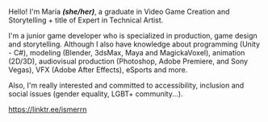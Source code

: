 Hello! I'm María ***(she/her)***, a graduate in Video Game Creation and Storytelling + title of Expert in Technical Artist.

I'm a junior game developer who is specialized in production, game design and storytelling. Although I also have knowledge about programming (Unity - C#), modeling (Blender, 3dsMax, Maya and MagickaVoxel), animation (2D/3D), audiovisual production (Photoshop, Adobe Premiere, and Sony Vegas), VFX (Adobe After Effects), eSports and more.

Also, I'm really interested and committed to accessibility, inclusion and social issues (gender equality, LGBT+ community...).

https://linktr.ee/ismerrn
